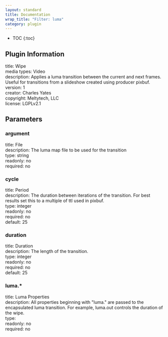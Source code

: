 ```yaml
---
layout: standard
title: Documentation
wrap_title: "Filter: luma"
category: plugin
---
```

* TOC
{:toc}

## Plugin Information

title: Wipe  
media types:
Video  
description: Applies a luma transition between the current and next frames. Useful for transitions from a slideshow created using producer pixbuf.  
version: 1  
creator: Charles Yates  
copyright: Meltytech, LLC  
license: LGPLv2.1  

## Parameters

### argument

title: File    
description:
The luma map file to be used for the transition  
type: string  
readonly: no  
required: no  

### cycle

title: Period    
description:
The duration between iterations of the transition. For best results set this to a multiple of ttl used in pixbuf.  
type: integer  
readonly: no  
required: no  
default: 25  

### duration

title: Duration    
description:
The length of the transition.  
type: integer  
readonly: no  
required: no  
default: 25  

### luma.*

title: Luma Properties    
description:
All properties beginning with &quot;luma.&quot; are passed to the encapsulated luma transition. For example, luma.out controls the duration of the wipe.  
type:   
readonly: no  
required: no  

